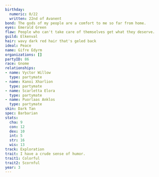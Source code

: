```yaml
---
birthday:
  numeric: 0/22
  written: 22nd of Avanent
bond: The gods of my people are a comfort to me so far from home.
eyes: Emerald Green
flaw: People who can't take care of themselves get what they deserve.
guild: Elkenval
hair: wavy dark red hair that's geled back
ideal: Peace
name: Gifre Edyrm
organizations: []
partyID: 86
race: Gnome
relationships:
- name: Vyctor Willow
  type: partymate
- name: Kanoi Xharlion
  type: partymate
- name: Scarletta Elora
  type: partymate
- name: Puorlaas Anklos
  type: partymate
skin: Dark Tan
spec: Barbarian
stats:
  cha: 9
  con: 12
  dex: 10
  int: 5
  str: 16
  wis: 13
track: Exploration
trait: I have a crude sense of humor.
trait1: Colorful
trait2: Scornful
year: 3
---
```

